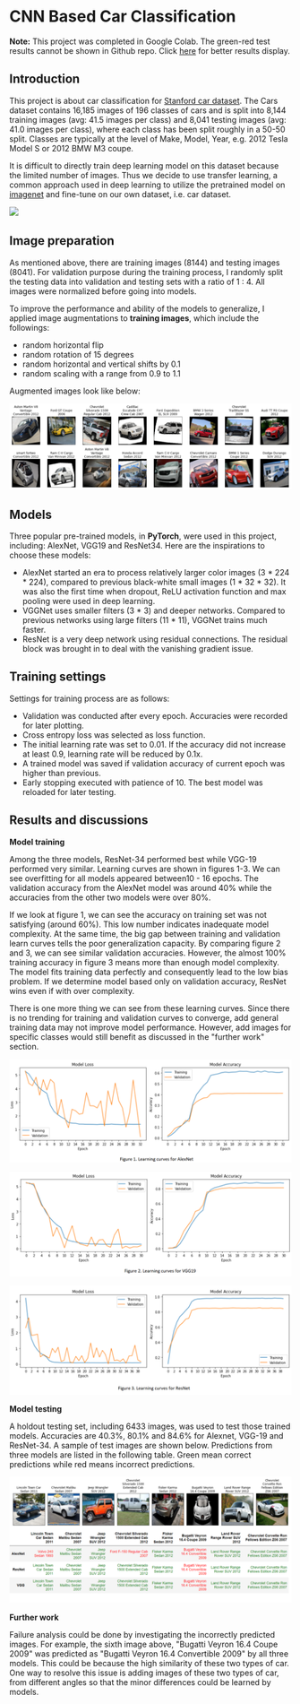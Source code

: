 # CNN Based Car Classification

**Note:** This project was completed in Google Colab. The green-red test results cannot be shown in Github repo. Click [here](https://nbviewer.jupyter.org/github/shuang379/CNN_based_car_classification/blob/main/car_classification.ipynb) for better results display. 

## Introduction
This project is about car classification for [Stanford car dataset](https://ai.stanford.edu/~jkrause/cars/car_dataset.html). The Cars dataset contains 16,185 images of 196 classes of cars and is split into 8,144 training images (avg: 41.5 images per class) and 8,041 testing images (avg: 41.0 images per class), where each class has been split roughly in a 50-50 split. Classes are typically at the level of Make, Model, Year, e.g. 2012 Tesla Model S or 2012 BMW M3 coupe.

It is difficult to directly train deep learning model on this dataset because the limited number of images. Thus we decide to use transfer learning, a common approach used in deep learning to utilize the pretrained model on [imagenet](http://www.image-net.org/) and fine-tune on our own dataset, i.e. car dataset. 

![](https://ai.stanford.edu/~jkrause/cars/class_montage.jpg)

## Image preparation 

As mentioned above, there are training images (8144) and testing images (8041). For validation purpose during the training process, I randomly split the testing data into validation and testing sets with a ratio of 1 : 4. All images were normalized before going into models.

To improve the performance and ability of the models to generalize, I applied image augmentations to **training images**, which include the followings:

- random horizontal flip
- random rotation of 15 degrees
- random horizontal and vertical shifts by 0.1
- random scaling with a range from 0.9 to 1.1

Augmented images look like below:

![](images/augmentation.png)
## Models

Three popular pre-trained models, in **PyTorch**, were used in this project, including: AlexNet, VGG19 and ResNet34. Here are the inspirations to choose these models:

- AlexNet started an era to process relatively larger color images (3 * 224 * 224), compared to previous black-white small images (1 * 32 * 32).  It was also the first time when dropout, ReLU activation function and max pooling were used in deep learning. 
- VGGNet uses smaller filters (3 * 3) and deeper networks. Compared to previous networks using large filters (11 * 11), VGGNet trains much faster.
- ResNet is a very deep network using residual connections. The residual block was brought in to deal with the vanishing gradient issue. 

## Training settings

Settings for training process are as follows:

- Validation was conducted after every epoch. Accuracies were recorded for later plotting.
- Cross entropy loss was selected as loss function. 
- The initial learning rate was set to 0.01. If the accuracy did not increase at least 0.9, learning rate will be reduced by 0.1x.
- A trained model was saved if validation accuracy of current epoch was higher than previous.
- Early stopping executed with patience of 10. The best model was reloaded for later testing.

## Results and discussions

**Model training**

Among the three models, ResNet-34 performed best while VGG-19 performed very similar. Learning curves are shown in figures 1-3. We can see overfitting for all models appeared between10 - 16 epochs. The validation accuracy from the AlexNet model was around 40% while the accuracies from the other two models were over 80%. 

If we look at figure 1, we can see the accuracy on training set was not satisfying (around 60%). This low number indicates inadequate model complexity. At the same time, the big gap between training and validation learn curves tells the poor generalization capacity. By comparing figure 2 and 3, we can see similar validation accuracies. However, the almost 100% training accuracy in figure 3 means more than enough model complexity. The model fits training data perfectly and consequently lead to the low bias problem. If we determine model based only on validation accuracy, ResNet wins even if with over complexity. 

There is one more thing we can see from these learning curves. Since there is no trending for training and validation curves to converge, add general training data may not improve model performance. However, add images for specific classes would still benefit as discussed in the "further work" section. 

![](images/alexnet_lc.png)

![](images/vgg19_lc.png)

![](images/resnet_lc.png)

**Model testing**

A holdout testing set, including 6433 images, was used to test those trained models. Accuracies are 40.3%, 80.1% and 84.6% for Alexnet, VGG-19 and ResNet-34. A sample of test images are shown below. Predictions from three models are listed in the following table. Green mean correct predictions while red means incorrect predictions. 

![](images/test_sample.png)

**Further work**

Failure analysis could be done by investigating the incorrectly predicted images. For example, the sixth image above, "Bugatti Veyron 16.4 Coupe 2009" was predicted as "Bugatti Veyron 16.4 Convertible 2009" by all three models. This could be because the high similarity of these two types of car. One way to resolve this issue is adding images of these two types of car, from different angles so that the minor differences could be learned by models. 

